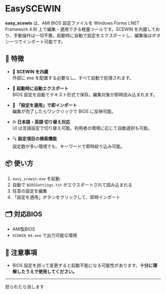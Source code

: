 # EasySCEWIN

**easy_scewin** は、AMI BIOS 設定ファイルを Windows Forms (.NET Framework 4.8) 上で編集・適用できる軽量ツールです。SCEWIN を内蔵しており、手動操作は一切不要。起動時に自動で設定をエクスポートし、編集後はボタン一つでインポート可能です。

## 🔧 特徴

- 🧠 **SCEWIN を内蔵**  
  外部に exe を配置する必要なし。すべて自動で処理されます。

- 🛫 **起動時に自動エクスポート**  
  BIOS 設定を自動でテキスト形式で保存。編集対象が即時読み込まれます。

- 💾 **「設定を適用」で即インポート**  
  編集が完了したらワンクリックで BIOS に反映可能。

- 🌐 **日本語・英語 切り替え対応**  
  UI は言語設定で切り替え可能。利用者の環境に応じて自動選択も可能。

- 🔍 **設定項目の検索機能**  
  設定数が多い環境でも、キーワードで即時絞り込み可能。

## 📦 使い方

1. `easy_scewin.exe` を起動
2. 自動で `BIOSSettings.txt` がエクスポートされて読み込まれる
3. 任意の設定を編集
4. 「設定を適用」ボタンをクリックして、即時インポート

## 🗂 対応BIOS

- AMI製BIOS
- `SCEWIN_64.exe` で出力可能な環境

## 🚫 注意事項

- BIOS 設定を誤って変更すると起動不能になる可能性があります。**十分に理解したうえで使用してください。**

---


怒られたら消します
